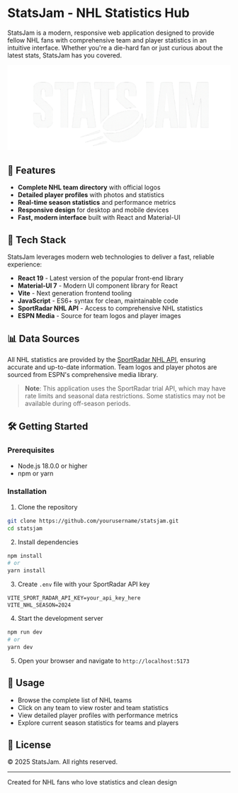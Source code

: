 # StatsJam - NHL Statistics Hub

StatsJam is a modern, responsive web application designed to provide fellow NHL fans with comprehensive team and player statistics in an intuitive interface. Whether you're a die-hard fan or just curious about the latest stats, StatsJam has you covered.

![StatsJam Logo](/public/logo-wide.png)

## 🏒 Features

- **Complete NHL team directory** with official logos
- **Detailed player profiles** with photos and statistics
- **Real-time season statistics** and performance metrics
- **Responsive design** for desktop and mobile devices
- **Fast, modern interface** built with React and Material-UI

## 🚀 Tech Stack

StatsJam leverages modern web technologies to deliver a fast, reliable experience:

- **React 19** - Latest version of the popular front-end library
- **Material-UI 7** - Modern UI component library for React
- **Vite** - Next generation frontend tooling
- **JavaScript** - ES6+ syntax for clean, maintainable code
- **SportRadar NHL API** - Access to comprehensive NHL statistics
- **ESPN Media** - Source for team logos and player images

## 📊 Data Sources

All NHL statistics are provided by the [SportRadar NHL API](https://developer.sportradar.com/docs/read/hockey/NHL_v7), ensuring accurate and up-to-date information. Team logos and player photos are sourced from ESPN's comprehensive media library.

> **Note**: This application uses the SportRadar trial API, which may have rate limits and seasonal data restrictions. Some statistics may not be available during off-season periods.

## 🛠️ Getting Started

### Prerequisites

- Node.js 18.0.0 or higher
- npm or yarn

### Installation

1. Clone the repository
```bash
git clone https://github.com/yourusername/statsjam.git
cd statsjam
```

2. Install dependencies
```bash
npm install
# or
yarn install
```

3. Create `.env` file with your SportRadar API key
```
VITE_SPORT_RADAR_API_KEY=your_api_key_here
VITE_NHL_SEASON=2024
```

4. Start the development server
```bash
npm run dev
# or
yarn dev
```

5. Open your browser and navigate to `http://localhost:5173`

## 📱 Usage

- Browse the complete list of NHL teams
- Click on any team to view roster and team statistics
- View detailed player profiles with performance metrics
- Explore current season statistics for teams and players

## 📝 License

© 2025 StatsJam. All rights reserved.

---

Created for NHL fans who love statistics and clean design

